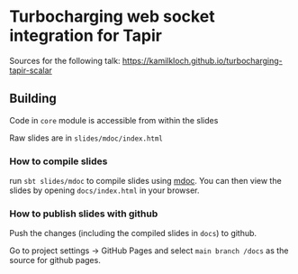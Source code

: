 # Turbocharging web socket integration for Tapir

Sources for the following talk: https://kamilkloch.github.io/turbocharging-tapir-scalar

## Building

Code in `core` module is accessible from within the slides

Raw slides are in `slides/mdoc/index.html`

### How to compile slides

run `sbt slides/mdoc` to compile slides using [mdoc][mdoc].
You can then view the slides by opening `docs/index.html` in your browser.

### How to publish slides with github

Push the changes (including the compiled slides in `docs`) to github. 

Go to project settings -> GitHub Pages and select `main branch /docs` as
the source for github pages.

[mdoc]: https://scalameta.org/mdoc/